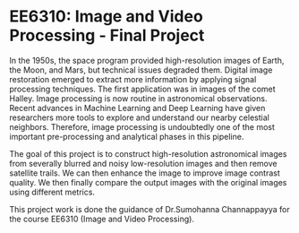 # EE6310: Image and Video Processing - Final Project

In the 1950s, the space program provided high-resolution images of Earth, the Moon, and Mars, but technical issues degraded them. Digital image restoration emerged to extract more information by applying signal processing techniques. The first application was in images of the comet Halley. Image processing is now routine in astronomical observations. Recent advances in Machine Learning and Deep Learning have given researchers more tools to explore and understand our nearby celestial neighbors. Therefore, image processing is undoubtedly one of the most important pre-processing and analytical phases in this pipeline.

The goal of this project is to construct high-resolution astronomical images from severally blurred and noisy low-resolution images and then remove satellite trails. We can then enhance the image to improve image contrast quality. We then finally compare the output images with the original images using different metrics.

This project work is done the guidance of Dr.Sumohanna Channappayya for the course EE6310 (Image and Video Processing).
